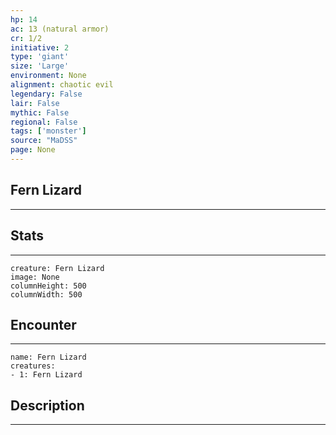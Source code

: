 ```yaml
---
hp: 14
ac: 13 (natural armor)
cr: 1/2
initiative: 2
type: 'giant'    
size: 'Large'
environment: None
alignment: chaotic evil
legendary: False
lair: False
mythic: False
regional: False
tags: ['monster']
source: "MaDSS"
page: None
---
```


## Fern Lizard
---



## Stats
---

```statblock
creature: Fern Lizard
image: None
columnHeight: 500
columnWidth: 500
```

## Encounter
---

```encounter-table
name: Fern Lizard
creatures:
- 1: Fern Lizard
```

## Description
---




